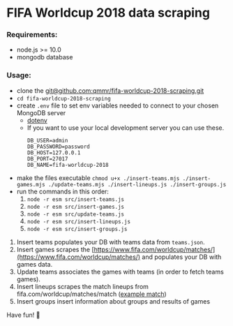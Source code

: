 # FIFA Worldcup 2018 data scraping

### Requirements:
- node.js >= 10.0
- mongodb database

### Usage:
- clone the [git@github.com:qmmr/fifa-worldcup-2018-scraping.git](git@github.com:qmmr/fifa-worldcup-2018-scraping.git)
- `cd fifa-worldcup-2018-scraping`
- create `.env` file to set env variables needed to connect to your chosen MongoDB server
  - [dotenv](https://www.npmjs.com/package/dotenv)
  - If you want to use your local development server you can use these.
    ```
    DB_USER=admin
    DB_PASSWORD=password
    DB_HOST=127.0.0.1
    DB_PORT=27017
    DB_NAME=fifa-worldcup-2018
    ```
- make the files executable `chmod u+x ./insert-teams.mjs ./insert-games.mjs ./update-teams.mjs ./insert-lineups.js ./insert-groups.js`
- run the commands in this order:
  1. `node -r esm src/insert-teams.js`
  1. `node -r esm src/insert-games.js`
  1. `node -r esm src/update-teams.js`
  1. `node -r esm src/insert-lineups.js`
  1. `node -r esm src/insert-groups.js`

1. Insert teams populates your DB with teams data from `teams.json`.
1. Insert games scrapes the [https://www.fifa.com/worldcup/matches/](https://www.fifa.com/worldcup/matches/) and populates your DB with games data.
1. Update teams associates the games with teams (in order to fetch teams games).
1. Insert lineups scrapes the match lineups from fifa.com/worldcup/matches/match ([example match](https://www.fifa.com/worldcup/matches/match/300331503/#match-lineups))
1. Insert groups insert information about groups and results of games

Have fun! 👋
